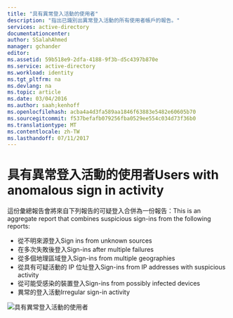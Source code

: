 ```yaml
---
title: "具有異常登入活動的使用者"
description: "指出已識別出異常登入活動的所有使用者帳戶的報告。"
services: active-directory
documentationcenter: 
author: SSalahAhmed
manager: gchander
editor: 
ms.assetid: 59b518e9-2dfa-4188-9f3b-d5c4397b870e
ms.service: active-directory
ms.workload: identity
ms.tgt_pltfrm: na
ms.devlang: na
ms.topic: article
ms.date: 03/04/2016
ms.author: saah;kenhoff
ms.openlocfilehash: acba4a4d3fa589aa1846f63883e5482e60605b70
ms.sourcegitcommit: f537befafb079256fba0529ee554c034d73f36b0
ms.translationtype: MT
ms.contentlocale: zh-TW
ms.lasthandoff: 07/11/2017
---
```

# <a name="users-with-anomalous-sign-in-activity"></a><span data-ttu-id="fbe52-103">具有異常登入活動的使用者</span><span class="sxs-lookup"><span data-stu-id="fbe52-103">Users with anomalous sign in activity</span></span>
<span data-ttu-id="fbe52-104">這份彙總報告會將來自下列報告的可疑登入合併為一份報告：</span><span class="sxs-lookup"><span data-stu-id="fbe52-104">This is an aggregate report that combines suspicious sign-ins from the following reports:</span></span>

<ul><li><span data-ttu-id="fbe52-105">從不明來源登入</span><span class="sxs-lookup"><span data-stu-id="fbe52-105">Sign ins from unknown sources</span></span></li>
<li><span data-ttu-id="fbe52-106">在多次失敗後登入</span><span class="sxs-lookup"><span data-stu-id="fbe52-106">Sign-ins after multiple failures</span></span></li>
<li><span data-ttu-id="fbe52-107">從多個地理區域登入</span><span class="sxs-lookup"><span data-stu-id="fbe52-107">Sign-ins from multiple geographies</span></span></li>
<li><span data-ttu-id="fbe52-108">從具有可疑活動的 IP 位址登入</span><span class="sxs-lookup"><span data-stu-id="fbe52-108">Sign-ins from IP addresses with suspicious activity</span></span></li>
<li><span data-ttu-id="fbe52-109">從可能受感染的裝置登入</span><span class="sxs-lookup"><span data-stu-id="fbe52-109">Sign-ins from possibly infected devices</span></span></li>
<li><span data-ttu-id="fbe52-110">異常的登入活動</span><span class="sxs-lookup"><span data-stu-id="fbe52-110">Irregular sign-in activity</span></span></li>
</ul>


![具有異常登入活動的使用者](./media/active-directory-reporting-users-with-anomalous-sign-in-activity/usersWithAnomalousSignInActivity.PNG)


